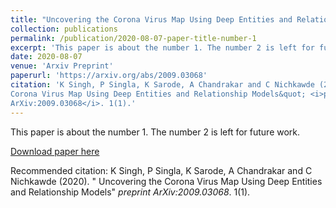```yaml
---
title: "Uncovering the Corona Virus Map Using Deep Entities and Relationship Models"
collection: publications
permalink: /publication/2020-08-07-paper-title-number-1
excerpt: 'This paper is about the number 1. The number 2 is left for future work.'
date: 2020-08-07
venue: 'Arxiv Preprint'
paperurl: 'https://arxiv.org/abs/2009.03068'
citation: 'K Singh, P Singla, K Sarode, A Chandrakar and C Nichkawde (2020).  &quot; Uncovering the
Corona Virus Map Using Deep Entities and Relationship Models&quot; <i>preprint
ArXiv:2009.03068</i>. 1(1).'
---
```

This paper is about the number 1. The number 2 is left for future work.

[Download paper here](https://arxiv.org/abs/2009.03068)

Recommended citation: K Singh, P Singla, K Sarode, A Chandrakar and C Nichkawde (2020).  " Uncovering the
Corona Virus Map Using Deep Entities and Relationship Models" <i>preprint
ArXiv:2009.03068</i>. 1(1).